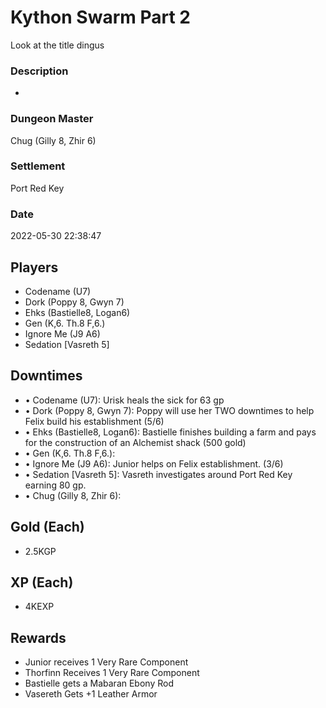 # Kython Swarm Part 2
Look at the title dingus
### Description
-
### Dungeon Master
Chug (Gilly 8, Zhir 6)
### Settlement
Port Red Key
### Date
2022-05-30 22:38:47
## Players
* Codename (U7)
* Dork (Poppy 8, Gwyn 7)
* Ehks (Bastielle8, Logan6)
* Gen (K,6. Th.8 F,6.)
* Ignore Me (J9 A6)
* Sedation [Vasreth 5]
## Downtimes
* • Codename (U7): Urisk heals the sick for 63 gp
* • Dork (Poppy 8, Gwyn 7): Poppy will use her TWO downtimes to help Felix build his establishment (5/6)
* • Ehks (Bastielle8, Logan6): Bastielle finishes building a farm and pays for the construction of an Alchemist shack (500 gold)
* • Gen (K,6. Th.8 F,6.): 
* • Ignore Me (J9 A6): Junior helps on Felix establishment. (3/6)
* • Sedation [Vasreth 5]: Vasreth investigates around Port Red Key earning 80 gp.
* • Chug (Gilly 8, Zhir 6):
## Gold (Each)
* 2.5KGP
## XP (Each)
* 4KEXP
## Rewards
* Junior receives 1 Very Rare Component
* Thorfinn Receives 1 Very Rare Component
* Bastielle gets a Mabaran Ebony Rod
* Vasereth Gets +1 Leather Armor